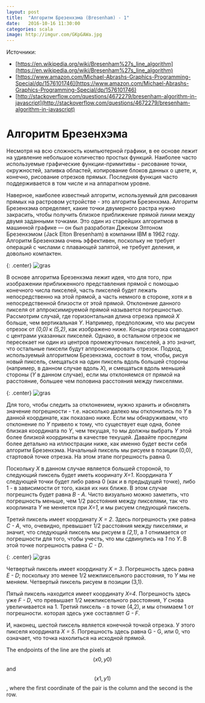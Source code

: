 ```yaml
---
layout: post
title:  "Алгоритм Брезенхэма (Bresenham) - 1"
date:   2016-10-16 11:30:00
categories: scala
image: http://imgur.com/GKpGAWa.jpg
---
```

<script type="text/javascript" src="http://cdn.mathjax.org/mathjax/latest/MathJax.js?config=TeX-AMS-MML_HTMLorMML"></script>

<style>
/* To center images */
.center {
    text-align: center;
}

.MathJax_Display {
  text-align: left !important;
}
</style>

Источники:

* [https://en.wikipedia.org/wiki/Bresenham%27s_line_algorithm](https://en.wikipedia.org/wiki/Bresenham%27s_line_algorithm)
* [https://www.amazon.com/Michael-Abrashs-Graphics-Programming-Special/dp/1576101746](https://www.amazon.com/Michael-Abrashs-Graphics-Programming-Special/dp/1576101746)
* [http://stackoverflow.com/questions/4672279/bresenham-algorithm-in-javascript](http://stackoverflow.com/questions/4672279/bresenham-algorithm-in-javascript)

# Алгоритм Брезенхэма

Несмотря на всю сложность компьютерной графики, в ее основе лежит на удивление небольшое количество простых функций. Наиболее часто используемые графические функции-примитивы - рисование точки, окружностей, заливка областей, копирование блоков данных о цвете, и, конечно, рисование отрезков прямых. Последняя функция часто поддерживается в том числе и на аппаратном уровне.

Наверное, наиболее известный алгоритм, используемый для рисования прямых на растровом устройстве - это алгоритм Брезенхэма. Алгоритм Брезенхэма определяет, какие точки двумерного растра нужно закрасить, чтобы получить близкое приближение прямой линии между двумя заданными точками. Это один из старейших алгоритмов в машинной графике — он был разработан Джеком Элтоном Брезенхэмом (Jack Elton Bresenham) в компании IBM в 1962 году. Алгоритм Брезенхэма очень эффективен, поскольку не требует операций с числами с плавающей запятой, не требует деления, и довольно компактен.

{: .center}
![gras](http://imgur.com/3oN7V04.png)

В основе алгоритма Брезенхэма лежит идея, что для того, при изображении приближенного представления прямой с помощью конечного числа пикселей, часть пикселей будет лежать непосредственно на этой прямой, а часть немного в стороне, хотя и в непосредственной близости от этой прямой. Отклонение данного пикселя от аппроксимируемой прямой называется погрешностью. 
Рассмотрим случай, где горизонтальная длина отрезка прямой *X* больше, чем вертикальная *Y*. Например, предположим, что мы рисуем отрезок от *(0,0)* к *(5,2)*, как изображено ниже. Концы отрезка совпадают с центрами указанных пикселей. Однако, в остальном отрезок не пересекает ни один из центров промежуточных пикселей, а это значит, что остальные пиксели будут аппроксимировать отрезок. Подход, используемый алгоритмом Брезенхэма, состоит в том, чтобы, рисуя новый пиксель, смещаться на один пиксель вдоль большей стороны (например, в данном случае вдоль *X*), и смещаться вдоль меньшей стороны (*Y* в данном случае), если мы отклоняемся от прямой на расстояние, большее чем половина расстояния между пикселями.

{: .center}
![gras](http://imgur.com/jCfvkEd.png)

Для того, чтобы следить за отклонением, нужно хранить и обновлять значение погрешности - т.е. насколько далеко мы отклонились по *Y* в данной координате, как показано ниже. Если мы обнаруживаем, что отклонение по *Y* привело к тому, что существует еще одна, более близкая координата по *Y*, чем текущая, то мы должны выбрать *Y* этой более близкой координаты в качестве текущей. Давайте проследим более детально на иллюстрации ниже, как именно будет вести себя алгоритм Брезенхэма. Начальный пиксель мы рисуем в позиции (0,0), стартовой точке отрезка. На этом этапе погрешность равна 0.

Поскольку *X* в данном случае является большей стороной, то следующий пиксель будет иметь кооринату *X=1*. Координата *Y* следующей точки будет либо равна 0 (как и в предыдущей точке), либо 1 - в зависимости от того, какая их них ближе. В этом случае погрешнсть будет равна *B - A*. Чисто визуально можно заметить, что погрешность меньше, чем 1/2 расстояния между пикселями, так что коорлината *Y* не меняется при *X=1*, и мы рисуем следующий пиксель.

Третий пиксель имеет координату *X = 2*. Здесь погрешность уже равна *C - A*, что, очевидно, превышает 1/2 расстояния между пикселями, и значит, что следующий пиксель мы рисуем в *(2,1)*, а *1* отнимается от погрешности для того, чтобы учесть, что мы сдвинулись на *1* по *Y*. В этой точке погрешность равна *C - D*. 

{: .center}
![gras](http://imgur.com/4SZpU7y.png)

Четвертый пиксель имеет координату *X = 3*. Погрешность здесь равна *E - D*; поскольку это менее 1/2 межпиксельного расстояния, то *Y* мы не меняем. Четвертый пиксель рисуем в позиции (3,1).

Пятый пиксель находится имеет координату *X=4*. Погрешность здесь уже *F - D*, что превышает 1/2 межпиксельного расстояния, *Y* снова увеличивается на 1. Третий пиксель - в точке (4,2), и мы отнимаем 1 от погрешности. которая здесь уже составляет *G - F*.

И, наконец, шестой пиксель является конечной точкой отрезка. У этого пикселя координата *X = 5*. Погрешность здесь равна G - G, или 0, что означает, что точка нахолиться на исходной прямой. 

The endpoints of the line are the pixels at $$(x0, y0)$$ and $$(x1, y1)$$, where the first coordinate of the pair is the column and the second is the row.
